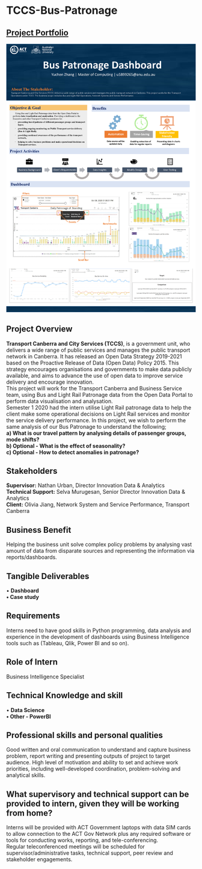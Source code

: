 # TCCS-Bus-Patronage

## [Project Portfolio](https://github.com/u5899265/TCCS-Bus-Patronage/blob/master/Portfolio%20report.pdf)

![Presentation Poster](https://github.com/u5899265/TCCS-Bus-Patronage/blob/master/Poster_u5899265.png)


## Project Overview
**Transport Canberra and City Services (TCCS)**, is a government unit, who delivers a wide range of public services and manages the public transport network in Canberra. It has released an Open Data Strategy 2019-2021 based on the Proactive Release of Data (Open Data) Policy 2015. This strategy encourages organisations and governments to make data publicly available, and aims to advance the use of open data to improve service delivery and encourage innovation.   
This project will work for the Transport Canberra and Business Service team, using Bus and Light Rail Patronage data from the Open Data Portal to perform data visualisation and analysation.   
Semester 1 2020 had the intern utilise Light Rail patronage data to help the client make some operational decisions on Light Rail services and monitor the service delivery performance. 
In this project, we wish to perform the same analysis of our Bus Patronage to understand the following;  
**a)	What is our travel pattern by analysing details of passenger groups, mode shifts?   
b)	Optional - What is the effect of seasonality?  
c)	Optional - How to detect anomalies in patronage?**  

## Stakeholders
**Supervisor:** 		Nathan Urban, Director Innovation Data & Analytics  
**Technical Support:** 	Selva Murugesan, Senior Director Innovation Data & Analytics  
**Client:** 			Olivia Jiang, Network System and Service Performance, Transport Canberra  

## Business Benefit
Helping the business unit solve complex policy problems by analysing vast amount of data from disparate sources and representing the information via reports/dashboards.  

## Tangible Deliverables
•	**Dashboard   
•	Case study**  

## Requirements
Interns need to have good skills in Python programming, data analysis and experience in the development of dashboards using Business Intelligence tools such as (Tableau, Qlik, Power BI and so on).  

## Role of Intern
Business Intelligence Specialist  

## Technical Knowledge and skill
 • **Data Science  
 • Other - PowerBI**  

## Professional skills and personal qualities
Good written and oral communication to understand and capture business problem, report writing and presenting outputs of project to target audience. High level of motivation and ability to set and achieve work priorities, including well-developed coordination, problem-solving and analytical skills.  

## What supervisory and technical support can be provided to intern, given they will be working from home? 
Interns will be provided with ACT Government laptops with data SIM cards to allow connection to the ACT Gov Network plus any required software or tools for conducting works, reporting, and tele-conferencing.  
Regular teleconferenced meetings will be scheduled for supervisor/administrative tasks, technical support, peer review and stakeholder engagements.

